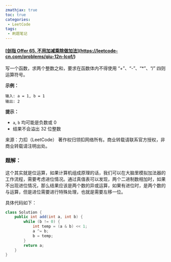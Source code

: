 ```yaml
---
zmathjax: true
toc: true
categories:
 - LeetCode
tags:
 - 刷题笔记
---
```


#### [[剑指 Offer 65. 不用加减乘除做加法](https://leetcode-cn.com/problems/bu-yong-jia-jian-cheng-chu-zuo-jia-fa-lcof/)](https://leetcode-cn.com/problems/qiu-12n-lcof/)

写一个函数，求两个整数之和，要求在函数体内不得使用 “+”、“-”、“*”、“/” 四则运算符号。

<!--more-->

**示例：**

```
输入: a = 1, b = 1
输出: 2
```

**提示：**

-   `a`, `b` 均可能是负数或 0
-   结果不会溢出 32 位整数

来源：力扣（LeetCode）
著作权归领扣网络所有。商业转载请联系官方授权，非商业转载请注明出处。

### 题解：

这个其实就是位运算，如果计算机组成原理的话，我们可以在大脑里模拟加法器的工作流程，需要考虑进位情况。通过真值表可以发现，两个二进制数相加时，如果不出现进位情况，那么结果应该是两个数的异或运算，如果有进位时，是两个数的与运算，但是进位需要进行特殊处理，也就是需要左移一位。

具体代码如下：

```java
class Solution {
    public int add(int a, int b) {
        while (b != 0) {
            int temp = (a & b) << 1;
            a ^= b;
            b = temp;
        }
        return a;
    }
}
```

